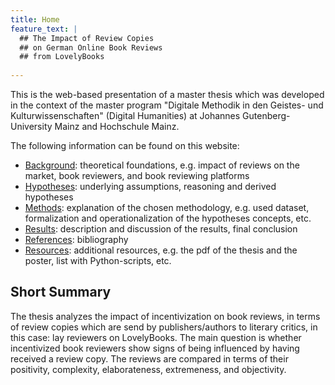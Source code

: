 ```yaml
---
title: Home
feature_text: |
  ## The Impact of Review Copies 
  ## on German Online Book Reviews
  ## from LovelyBooks
  
---
```


This is the web-based presentation of a master thesis which was developed in the context of the master program "Digitale Methodik in den Geistes- und Kulturwissenschaften" (Digital Humanities) at Johannes Gutenberg-University Mainz and Hochschule Mainz. 

The following information can be found on this website:
- [Background](./background/): theoretical foundations, e.g. impact of reviews on the market, book reviewers, and book reviewing platforms
- [Hypotheses](./hypotheses/): underlying assumptions, reasoning and derived hypotheses
- [Methods](./methods/): explanation of the chosen methodology, e.g. used dataset, formalization and operationalization of the hypotheses concepts, etc.
- [Results](./results/): description and discussion of the results, final conclusion
- [References](./references/): bibliography
- [Resources](./resources/): additional resources, e.g. the pdf of the thesis and the poster, list with Python-scripts, etc.

## Short Summary
The thesis analyzes the impact of incentivization on book reviews, in terms of review copies which are send by publishers/authors to literary critics, in this case: lay reviewers on LovelyBooks. The main question is whether incentivized book reviewers show signs of being influenced by having received a review copy. The reviews are compared in terms of their positivity, complexity, elaborateness, extremeness, and objectivity.



